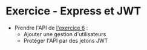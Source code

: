 # Exercice - Express et JWT  

- Prendre l'API de [l'exercice 6](exercice6_mongoose.md) :  
    - Ajouter une gestion d'utilisateurs  
    - Protéger l'API par des jetons JWT  

